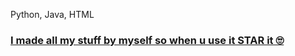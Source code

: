 Python, Java, HTML

### [I made all my stuff by myself so when u use it STAR it 🙄](https://discord.gg/d2jMBWy8WM) 


